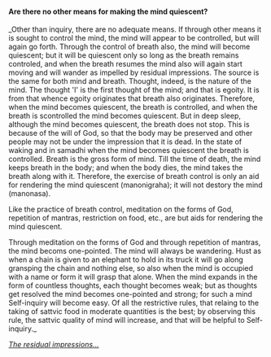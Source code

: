 #### Are there no other means for making the mind quiescent?

_Other than inquiry, there are no adequate means. If through other means it is sought to control the mind, the mind will appear to be controlled, but will again go forth. Through the control of breath also, the mind will become quiescent; but it will be quiescent only so long as the breath remains controled, and when the breath resumes the mind also will again start moving and will wander as impelled by residual impressions. The source is the same for both mind and breath. Thought, indeed, is the nature of the mind. The thought 'I' is the first thought of the mind; and that is egoity. It is from that whence egoity originates that breath also originates. Therefore, when the mind becomes quiescent, the breath is controlled, and when the breath is scontrolled the mind becomes quiescent. But in deep sleep, although the mind becomes quiescent, the breath does not stop. This is because of the will of God, so that the body may be preserved and other people may not be under the impression that it is dead. In the state of waking and in samadhi when the mind becomes quiescent the breath is controlled. Breath is the gross form of mind. Till the time of death, the mind keeps breath in the body; and when the body dies, the mind takes the breath along with it. Therefore, the exercise of breath control is only an aid for rendering the mind quiescent (manonigraha); it will not  destory the mind (manonasa).

Like the practice of breath control, meditation on the forms of God, repetition of mantras, restriction on food, etc., are but aids for rendering the mind quiescent.

Through meditation on the forms of God and through repetition of mantras, the mind becoms one-pointed. The mind will always be wandering. Hust as when a chain is given to an elephant to hold in its truck it will go along gransping the chain and nothing else, so also when the mind is occupied with a name or form it will grasp that alone. When the mind expands in the form of countless thoughts, each thought becomes weak; but as thoughts get resolved the mind becomes one-pointed and strong; for such a mind Self-inquiry will become easy. Of all the restrictive rules, that relaing to the taking of sattvic food in moderate quantities is the best; by observing this rule, the sattvic quality of mind will increase, and that will be helpful to Self-inquiry._

[_The residual impressions..._](Question13.md)
